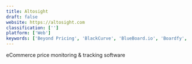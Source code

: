 ```yaml
---
title: Altosight
draft: false 
website: https://altosight.com
classification: ['']
platform: ['Web']
keywords: ['Beyond Pricing', 'BlackCurve', 'BlueBoard.io', 'Boardfy', 'Competera', 'Competitors App', 'Cortex', 'Grade.us', 'Keatext', 'Kompyte', 'NiceJob', 'Price2Spy', 'PriceEdge', 'PriceGrid', 'Prisync', 'Qualtrics Research Core', 'RoomPriceGenie', 'Skuuudle', 'Vistaar', 'iNCompetitor']
---
```

eCommerce price monitoring & tracking software